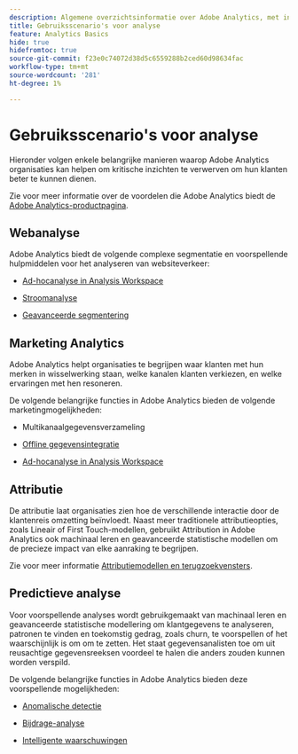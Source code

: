 ```yaml
---
description: Algemene overzichtsinformatie over Adobe Analytics, met inbegrip van informatie over de interface van Analytics evenals begonnen informatie voor beheerders, analisten, gebruikers, en ontwikkelaars.
title: Gebruiksscenario's voor analyse
feature: Analytics Basics
hide: true
hidefromtoc: true
source-git-commit: f23e0c74072d38d5c6559288b2ced60d98634fac
workflow-type: tm+mt
source-wordcount: '281'
ht-degree: 1%

---
```


# Gebruiksscenario&#39;s voor analyse

Hieronder volgen enkele belangrijke manieren waarop Adobe Analytics organisaties kan helpen om kritische inzichten te verwerven om hun klanten beter te kunnen dienen.

Zie voor meer informatie over de voordelen die Adobe Analytics biedt de [Adobe Analytics-productpagina](https://business.adobe.com/products/analytics/adobe-analytics.html).

## Webanalyse

Adobe Analytics biedt de volgende complexe segmentatie en voorspellende hulpmiddelen voor het analyseren van websiteverkeer:

* [Ad-hocanalyse in Analysis Workspace](/help/analyze/analysis-workspace/home.md)

* [Stroomanalyse](/help/analyze/analysis-workspace/visualizations/c-flow/flow.md)

* [Geavanceerde segmentering](https://experienceleague.adobe.com/docs/analytics/components/segmentation/seg-home.html)


## Marketing Analytics

Adobe Analytics helpt organisaties te begrijpen waar klanten met hun merken in wisselwerking staan, welke kanalen klanten verkiezen, en welke ervaringen met hen resoneren.

De volgende belangrijke functies in Adobe Analytics bieden de volgende marketingmogelijkheden:

* Multikanaalgegevensverzameling

* [Offline gegevensintegratie](https://experienceleague.adobe.com/docs/analytics/import/data-sources/overview.html?lang=en)

* [Ad-hocanalyse in Analysis Workspace](/help/analyze/analysis-workspace/home.md)

## Attributie

De attributie laat organisaties zien hoe de verschillende interactie door de klantenreis omzetting beïnvloedt. Naast meer traditionele attributieopties, zoals Lineair of First Touch-modellen, gebruikt Attribution in Adobe Analytics ook machinaal leren en geavanceerde statistische modellen om de precieze impact van elke aanraking te begrijpen.

Zie voor meer informatie [Attributiemodellen en terugzoekvensters](/help/analyze/analysis-workspace/attribution/models.md).

## Predictieve analyse

Voor voorspellende analyses wordt gebruikgemaakt van machinaal leren en geavanceerde statistische modellering om klantgegevens te analyseren, patronen te vinden en toekomstig gedrag, zoals churn, te voorspellen of het waarschijnlijk is om om te zetten. Het staat gegevensanalisten toe om uit reusachtige gegevensreeksen voordeel te halen die anders zouden kunnen worden verspild.

De volgende belangrijke functies in Adobe Analytics bieden deze voorspellende mogelijkheden:

* [Anomalische detectie](#anomaly-detection)

* [Bijdrage-analyse](#contribution-analysis)

* [Intelligente waarschuwingen](#intelligent-alerts)